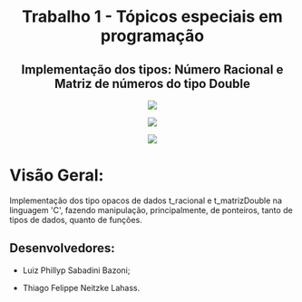<h1 align="center"> Trabalho 1 - Tópicos especiais em programação </h1>
<p align="center">
<h2 align="center"> Implementação dos tipos: Número Racional e Matriz de números do tipo Double </h1>
<p align="center">
<img src="http://img.shields.io/static/v1?label=VERSAO&message=v0.0.0&color=blue&style=for-the-badge"/>
</p>
<p align="center">
<img src="http://img.shields.io/static/v1?label=code_quality&message=C&color=res&style=for-the-badge"/>
</p>
<p align="center">
<img src="http://img.shields.io/static/v1?label=STATUS&message=CONCLUIDO&color=GREEN&style=for-the-badge"/>
</p>

# Visão Geral:
Implementação dos tipo opacos de dados t_racional e t_matrizDouble na linguagem 'C', fazendo manipulação, principalmente, de ponteiros, tanto de 
tipos de dados, quanto de funções.

## Desenvolvedores:

- Luiz Phillyp Sabadini Bazoni;

- Thiago Felippe Neitzke Lahass.

